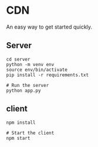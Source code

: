 # CDN

An easy way to get started quickly.

## Server


```shell
cd server
python -m venv env
source env/bin/activate
pip install -r requirements.txt

# Run the server
python app.py
```


## client
```shell
npm install

# Start the client
npm start
```